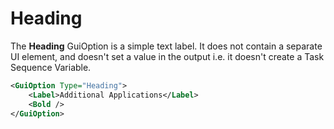 # Heading

The **Heading** GuiOption is a simple text label. It does not contain a separate UI element, and doesn't set a value in the output i.e. it doesn't create a Task Sequence Variable. 


```xml
<GuiOption Type="Heading">
    <Label>Additional Applications</Label>
    <Bold />
</GuiOption>
```